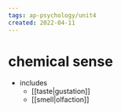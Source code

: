 ```yaml
---
tags: ap-psychology/unit4 
created: 2022-04-11
---
```


# chemical sense

- includes
	- [[taste|gustation]]
	- [[smell|olfaction]]

<!---->